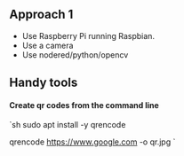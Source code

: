 ## Approach 1
- Use Raspberry Pi running Raspbian.
- Use a camera
- Use nodered/python/opencv

## Handy tools

#### Create qr codes from the command line
`sh
sudo apt install -y qrencode

qrencode https://www.google.com -o qr.jpg
`

